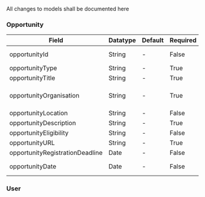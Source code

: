 All changes to models shall be documented here

### Opportunity

| Field                           | Datatype | Default | Required | Comments                                                                                               |     |
| ------------------------------- | -------- | ------- | -------- | ------------------------------------------------------------------------------------------------------ | --- |
| opportunityId                   | String   | -       | False    | for jobs, internships it will exist for others it will not                                             |     |
| opportunityType                 | String   | -       | True     | enum - only 6 values allowed                                                                           |     |
| opportunityTitle                | String   | -       | True     |                                                                                                        |     |
| opportunityOrganisation         | String   | -       | True     | company in case of Job/Interns, organising Commitee in case of Scholarship/CodingCompettion/Conference |     |
| opportunityLocation             | String   | -       | False    |                                                                                                        |     |
| opportunityDescription          | String   | -       | True     |                                                                                                        |     |
| opportunityEligibility          | String   | -       | False    |                                                                                                        |     |
| opportunityURL                  | String   | -       | True     |                                                                                                        |     |
| opportunityRegistrationDeadline | Date     | -       | False    |                                                                                                        |     |
| opportunityDate                 | Date     | -       | False    | For Hackathon, Conferences this serves as date of event                                                |     |

### User
